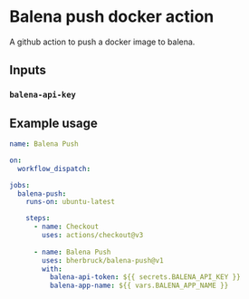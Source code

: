 # Balena push docker action

A github action to push a docker image to balena.

## Inputs

### `balena-api-key`

## Example usage

```yaml
name: Balena Push

on:
  workflow_dispatch:

jobs:
  balena-push:
    runs-on: ubuntu-latest

    steps:
      - name: Checkout
        uses: actions/checkout@v3
      
      - name: Balena Push
        uses: bherbruck/balena-push@v1
        with:
          balena-api-token: ${{ secrets.BALENA_API_KEY }}
          balena-app-name: ${{ vars.BALENA_APP_NAME }}


``` 